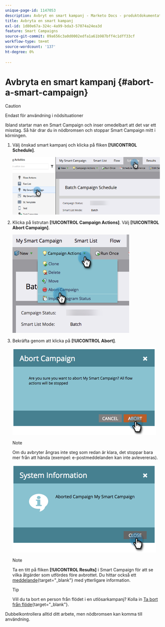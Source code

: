 ```yaml
---
unique-page-id: 1147053
description: Avbryt en smart kampanj - Marketo Docs - produktdokumentation
title: Avbryta en smart kampanj
exl-id: 1d80e67a-324c-4a99-bda3-57074a24ea3d
feature: Smart Campaigns
source-git-commit: 09a656c3a0d0002edfa1a61b987bff4c1dff33cf
workflow-type: tm+mt
source-wordcount: '137'
ht-degree: 0%

---
```


# Avbryta en smart kampanj {#abort-a-smart-campaign}

>[!CAUTION]
>
>Endast för användning i nödsituationer

Ibland startar man en Smart Campaign och inser omedelbart att det var ett misstag. Så här drar du in nödbromsen och stoppar Smart Campaign mitt i körningen.

1. Välj önskad smart kampanj och klicka på fliken **[!UICONTROL Schedule]**.

   ![](assets/abort-a-smart-campaign-1.png)

1. Klicka på listrutan **[!UICONTROL Campaign Actions]**. Välj **[!UICONTROL Abort Campaign]**.

   ![](assets/abort-a-smart-campaign-2.png)

1. Bekräfta genom att klicka på **[!UICONTROL Abort]**.

   ![](assets/abort-a-smart-campaign-3.png)

   >[!NOTE]
   >
   >Om du avbryter ångras inte steg som redan är klara, det stoppar bara mer från att hända (exempel: e-postmeddelanden kan inte avlevereras).

   ![](assets/abort-a-smart-campaign-4.png)

   >[!NOTE]
   >
   >Ta en titt på fliken **[!UICONTROL Results]** i Smart Campaign för att se vilka åtgärder som utfördes före avbrottet. Du hittar också ett [meddelande](/help/marketo/product-docs/core-marketo-concepts/miscellaneous/understanding-notifications.md){target="_blank"} med ytterligare information.

   >[!TIP]
   >
   >Vill du ta bort en person från flödet i en utlösarkampanj? Kolla in [Ta bort från flöde](/help/marketo/product-docs/core-marketo-concepts/smart-campaigns/flow-actions/remove-from-flow.md){target="_blank"}.

Dubbelkontrollera alltid ditt arbete, men nödbromsen kan komma till användning.
